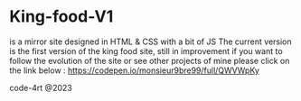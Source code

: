 # King-food-V1 
is a mirror site designed in HTML & CSS with a bit of JS 
The current version is the first version of the king food site, 
still in improvement if you want to follow the evolution 
of the site or see other projects of mine 
please click on the link below
: https://codepen.io/monsieur9bre99/full/QWVWpKy

code-4rt @2023
